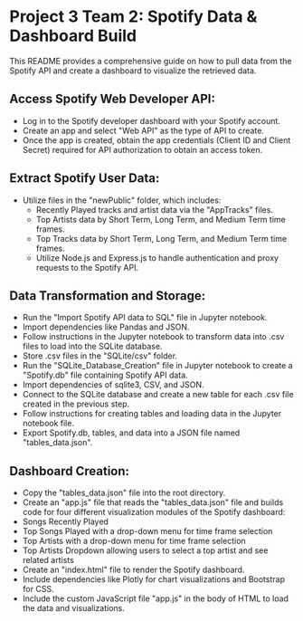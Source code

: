 # Project 3 Team 2: Spotify Data & Dashboard Build

This README provides a comprehensive guide on how to pull data from the Spotify API and create a dashboard to visualize the retrieved data. 

## Access Spotify Web Developer API:
- Log in to the Spotify developer dashboard with your Spotify account.
- Create an app and select "Web API" as the type of API to create.
- Once the app is created, obtain the app credentials (Client ID and Client Secret) required for API authorization to obtain an access token.

## Extract Spotify User Data:
- Utilize files in the "newPublic" folder, which includes:
  - Recently Played tracks and artist data via the "AppTracks" files.
  - Top Artists data by Short Term, Long Term, and Medium Term time frames.
  - Top Tracks data by Short Term, Long Term, and Medium Term time frames.
  - Utilize Node.js and Express.js to handle authentication and proxy requests to the Spotify API.

## Data Transformation and Storage:
- Run the "Import Spotify API data to SQL" file in Jupyter notebook.
- Import dependencies like Pandas and JSON.
- Follow instructions in the Jupyter notebook to transform data into .csv files to load into the SQLite database.
- Store .csv files in the "SQLite/csv" folder.
- Run the "SQLite_Database_Creation" file in Jupyter notebook to create a "Spotify.db" file containing Spotify API data.
- Import dependencies of sqlite3, CSV, and JSON.
- Connect to the SQLite database and create a new table for each .csv file created in the previous step.
- Follow instructions for creating tables and loading data in the Jupyter notebook file.
- Export Spotify.db, tables, and data into a JSON file named "tables_data.json".

## Dashboard Creation:
- Copy the "tables_data.json" file into the root directory.
- Create an "app.js" file that reads the "tables_data.json" file and builds code for four different visualization modules of the Spotify dashboard:
- Songs Recently Played
- Top Songs Played with a drop-down menu for time frame selection
- Top Artists with a drop-down menu for time frame selection
- Top Artists Dropdown allowing users to select a top artist and see related artists
- Create an "index.html" file to render the Spotify dashboard.
- Include dependencies like Plotly for chart visualizations and Bootstrap for CSS.
- Include the custom JavaScript file "app.js" in the body of HTML to load the data and visualizations.






